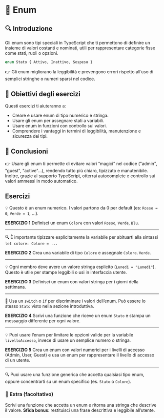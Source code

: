 # 📘 Enum

## 🔍 Introduzione
Gli enum sono tipi speciali in TypeScript che ti permettono di definire un insieme di valori costanti e nominati, utili per rappresentare categorie fisse come stati, ruoli o opzioni.

```ts
enum Stato { Attivo, Inattivo, Sospeso }
```

👉 Gli enum migliorano la leggibilità e prevengono errori rispetto all’uso di semplici stringhe o numeri sparsi nel codice.

## 🎯 Obiettivi degli esercizi
Questi esercizi ti aiuteranno a:
- Creare e usare enum di tipo numerico e stringa.
- Usare gli enum per assegnare stati a variabili.
- Usare enum in funzioni con controllo sui valori.
- Comprendere i vantaggi in termini di leggibilità, manutenzione e sicurezza dei tipi.

## 🚀 Conclusioni
👉 Usare gli enum ti permette di evitare valori “magici” nel codice ("admin", "guest", "active"...), rendendo tutto più chiaro, tipizzato e manutenibile.
Inoltre, grazie al supporto TypeScript, otterrai autocomplete e controllo sui valori ammessi in modo automatico.

## Esercizi

💡 Questo è un enum numerico. I valori partono da 0 per default (es: `Rosso = 0`, `Verde = 1`, ...). 

**ESERCIZIO 1**
Definisci un enum `Colore` con valori `Rosso`, `Verde`, `Blu`.

---
🔍 È importante tipizzare esplicitamente la variabile per abituarti alla sintassi `let colore: Colore = ...`

**ESERCIZIO 2**
Crea una variabile di tipo `Colore` e assegnale `Colore.Verde`.

---
💡 Ogni membro deve avere un valore stringa esplicito (`Lunedi = "Lunedì"`). Questo è utile per stampe leggibili o usi in interfaccia utente.

**ESERCIZIO 3**
Definisci un enum con valori stringa per i giorni della settimana.

---
📌 Usa un `switch` o `if` per discriminare i valori dell’enum. Può essere lo stesso `Stato` visto nella sezione introduttiva.

**ESERCIZIO 4**
Scrivi una funzione che riceve un enum `Stato` e stampa un messaggio differente per ogni valore.

---
💡 Puoi usare l’enum per limitare le opzioni valide per la variabile `livelloAccesso`, invece di usare un semplice numero o stringa.

**ESERCIZIO 5**
Crea un enum con valori numerici per i livelli di accesso (Admin, User, Guest) e usa un enum per rappresentare il livello di accesso di un utente.

---

🔍 Puoi usare una funzione generica che accetta qualsiasi tipo enum, oppure concentrarti su un enum specifico (es. `Stato` o `Colore`).

### 🧩 Extra (facoltativo)
Scrivi una funzione che accetta un enum e ritorna una stringa che descrive il valore.
**Sfida bonus**: restituisci una frase descrittiva e leggibile all’utente.